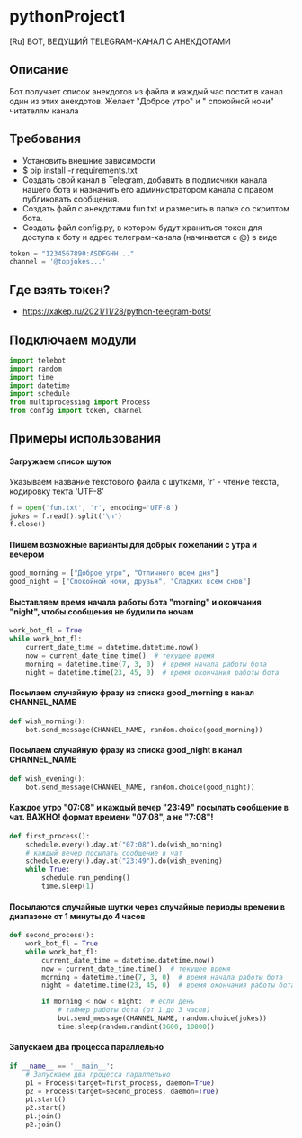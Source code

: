 # pythonProject1

[Ru] БОТ, ВЕДУЩИЙ TELEGRAM-КАНАЛ С АНЕКДОТАМИ

## Описание

Бот получает список анекдотов из файла и каждый час постит в канал один из этих анекдотов. Желает "Доброе утро" и "
спокойной ночи" читателям канала

## Требования

* Установить внешние зависимости
* $ pip install -r requirements.txt
* Создать свой канал в Telegram, добавить в подписчики канала нашего бота и назначить его администратором канала с
  правом публиковать сообщения.
* Создать файл с анекдотами fun.txt и размесить в папке со скриптом бота.
* Создать файл config.py, в котором будут храниться токен для доступа к боту и адрес телеграм-канала (начинается с @) в
  виде

```python
token = "1234567890:ASDFGHH..."
channel = '@topjokes...'
```

## Где взять токен?

* https://xakep.ru/2021/11/28/python-telegram-bots/

## Подключаем модули

```python
import telebot
import random
import time
import datetime
import schedule
from multiprocessing import Process
from config import token, channel
```

## Примеры использования

#### Загружаем список шуток

Указываем название текстового файла с шутками, 'r' - чтение текста, кодировку текта 'UTF-8'

```python
f = open('fun.txt', 'r', encoding='UTF-8')
jokes = f.read().split('\n')
f.close()
```

#### Пишем возможные варианты для добрых пожеланий с утра и вечером

```python
good_morning = ["Доброе утро", "Отличного всем дня"]
good_night = ["Спокойной ночи, друзья", "Сладких всем снов"]
```

#### Выставляем время начала работы бота "morning" и окончания "night", чтобы сообщения не будили по ночам

```python
work_bot_fl = True
while work_bot_fl:
    current_date_time = datetime.datetime.now()
    now = current_date_time.time()  # текущее время
    morning = datetime.time(7, 3, 0)  # время начала работы бота
    night = datetime.time(23, 45, 0)  # время окончания работы бота
```

#### Посылаем случайную фразу из списка good_morning в канал CHANNEL_NAME

```python
def wish_morning():
    bot.send_message(CHANNEL_NAME, random.choice(good_morning))
```

#### Посылаем случайную фразу из списка good_night в канал CHANNEL_NAME

```python
def wish_evening():
    bot.send_message(CHANNEL_NAME, random.choice(good_night))
```

#### Каждое утро "07:08" и каждый вечер "23:49" посылать сообщение в чат. ВАЖНО! формат времени "07:08", а не "7:08"!

```python
def first_process():
    schedule.every().day.at("07:08").do(wish_morning)
    # каждый вечер посылать сообщение в чат
    schedule.every().day.at("23:49").do(wish_evening)
    while True:
        schedule.run_pending()
        time.sleep(1)
```

#### Посылаются случайные шутки через случайные периоды времени в диапазоне от 1 минуты до 4 часов

```python
def second_process():
    work_bot_fl = True
    while work_bot_fl:
        current_date_time = datetime.datetime.now()
        now = current_date_time.time()  # текущее время
        morning = datetime.time(7, 3, 0)  # время начала работы бота
        night = datetime.time(23, 45, 0)  # время окончания работы бота

        if morning < now < night:  # если день
            # таймер работы бота (от 1 до 3 часов)
            bot.send_message(CHANNEL_NAME, random.choice(jokes))
            time.sleep(random.randint(3600, 10800))
```

#### Запускаем два процесса параллельно

```python
if __name__ == '__main__':
    # Запускаем два процесса параллельно
    p1 = Process(target=first_process, daemon=True)
    p2 = Process(target=second_process, daemon=True)
    p1.start()
    p2.start()
    p1.join()
    p2.join()
```